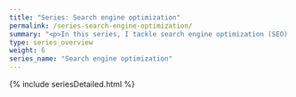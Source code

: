 ```yaml
---
title: "Series: Search engine optimization"
permalink: /series-search-engine-optimization/
summary: "<p>In this series, I tackle search engine optimization (SEO) as it relates to technical writing. Although there is a lot of information online about methods for SEO, few experts explore the issues in the context of a technical writer's world.</p><p>Challenges such as duplicate content from single sourced material, iframes from tripane help, keyword optimization when application terminology conflicts with a user's terminology are all challenges that technical writers must wrestle with as they try to increase the SEO value of their help material to turn their instructional topics into business assets that both attract new customers searching for industry keywords as well as existing customers troubleshooting solutions.</p>"
type: series_overview
weight: 6
series_name: "Search engine optimization"
---
```


{% include seriesDetailed.html %}
